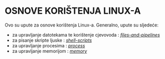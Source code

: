 # OSNOVE KORIŠTENJA LINUX-A

Ovo su upute za osnove korištenja Linux-a. Generalno, upute su sljedeće:

* za upravljanje datotekama te korištenje cjevovoda : [*files-and-pipelines*](files-and-pipelines)
* za pisanje skripte ljuske : [*shell-scripts*](shell-scripts)
* za upravljanje procesima : [*process*](processes)
* za upravljanje memorijom : [*memory*](memory)
